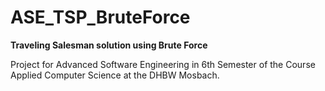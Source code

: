# ASE_TSP_BruteForce
**Traveling Salesman solution using Brute Force**

Project for Advanced Software Engineering in 6th Semester of the Course Applied Computer Science at the DHBW Mosbach.
